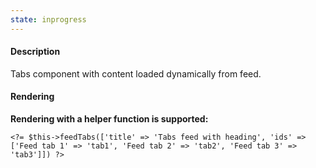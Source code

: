 ```yaml
---
state: inprogress
---
```

#### Description

Tabs component with content loaded dynamically from feed.

#### Rendering

**Rendering with a helper function is supported:**

```
<?= $this->feedTabs(['title' => 'Tabs feed with heading', 'ids' => ['Feed tab 1' => 'tab1', 'Feed tab 2' => 'tab2', 'Feed tab 3' => 'tab3']]) ?>
```
